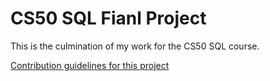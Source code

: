 # CS50 SQL Fianl Project
This is the culmination of my work for the CS50 SQL course.


[Contribution guidelines for this project](Hospital_Database_CS50_SQL/DESIGN.md)
